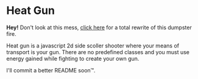 # Heat Gun
**Hey!** Don't look at this mess, [click here](https://github.com/Radbuglet/heat-gun-ts) for a total rewrite of this dumpster fire.

Heat gun is a javascript 2d side scoller shooter where your means of transport is your gun. There are no predefined classes and you must use energy gained while fighting to create your own gun.
 
I'll commit a better README soon™.
